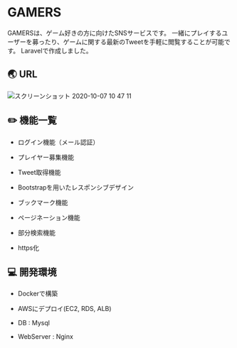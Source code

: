 # GAMERS

GAMERSは、ゲーム好きの方に向けたSNSサービスです。
一緒にプレイするユーザーを募ったり、ゲームに関する最新のTweetを手軽に閲覧することが可能です。
Laravelで作成しました。

## :earth_asia: URL

![スクリーンショット 2020-10-07 10 47 11](https://user-images.githubusercontent.com/53544498/95278162-88e2b500-088a-11eb-930e-e96f40b1b95d.png)


## :pencil2: 機能一覧

* ログイン機能（メール認証）

* プレイヤー募集機能

* Tweet取得機能

* Bootstrapを用いたレスポンシブデザイン

* ブックマーク機能

* ページネーション機能

* 部分検索機能

* https化


## :computer: 開発環境

* Dockerで構築

* AWSにデプロイ(EC2, RDS, ALB)

* DB : Mysql

* WebServer : Nginx

